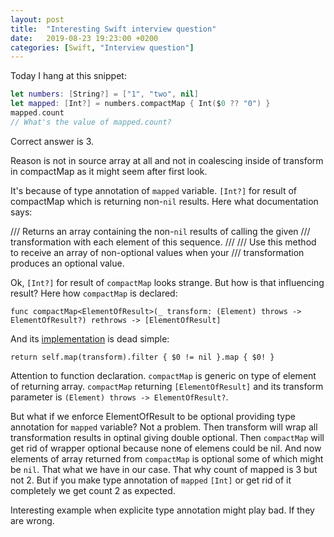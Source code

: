 ```yaml
---
layout: post
title:  "Interesting Swift interview question"
date:   2019-08-23 19:23:00 +0200
categories: [Swift, "Interview question"]
---
```

Today I hang at this snippet:

```swift
let numbers: [String?] = ["1", "two", nil]
let mapped: [Int?] = numbers.compactMap { Int($0 ?? "0") }
mapped.count
// What's the value of mapped.count?
```

Correct answer is 3.

Reason is not in source array at all and not in coalescing inside of transform in compactMap as it might seem after first look.

It's because of type annotation of `mapped` variable. `[Int?]` for result of compactMap which is returning non-`nil` results. Here what documentation says:

/// Returns an array containing the non-`nil` results of calling the given
/// transformation with each element of this sequence.
///
/// Use this method to receive an array of non-optional values when your
/// transformation produces an optional value.

Ok, `[Int?]` for result of `compactMap` looks strange. But how is that influencing result? Here how `compactMap` is declared:

`func compactMap<ElementOfResult>(_ transform: (Element) throws -> ElementOfResult?) rethrows -> [ElementOfResult]`

And its [implementation](
https://github.com/apple/swift/blob/df2307e035b02fc5828adbd6847e7fa3a5976366/stdlib/public/core/FlatMap.swift) is dead simple:

`return self.map(transform).filter { $0 != nil }.map { $0! }`

Attention to function declaration. `compactMap` is generic on type of element of returning array.
`compactMap` returning `[ElementOfResult]` and its transform parameter is `(Element) throws -> ElementOfResult?`.

But what if we enforce ElementOfResult to be optional providing type annotation for `mapped` variable?
Not a problem. Then transform will wrap all transformation results in optinal giving double optional.
Then `compactMap` will get rid of wrapper optional because none of elemens could be nil.
And now elements of array returned from `compactMap` is optional some of which might be `nil`.
That what we have in our case. That why count of mapped is 3 but not 2.
But if you make type annotation of `mapped` `[Int]` or get rid of it completely we get count 2 as expected.

Interesting example when explicite type annotation might play bad. If they are wrong.
